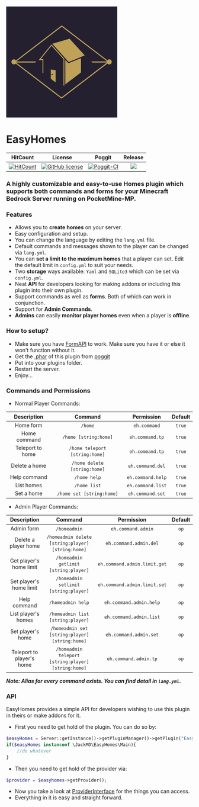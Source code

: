 ![EasyHomes Banner](https://github.com/AntiCores/EasyHomes/blob/master/meta/EasyHomes.png)
# EasyHomes

| HitCount | License | Poggit | Release |
|:--:|:--:|:--:|:--:|
|[![HitCount](http://hits.dwyl.io/AntiCores/EasyHomes.svg)](http://hits.dwyl.io/AntiCores/EasyHomes)|[![GitHub license](https://img.shields.io/github/license/AntiCores/EasyHomes.svg)](https://github.com/AntiCores/EasyHomes/blob/master/LICENSE)|[![Poggit-CI](https://poggit.pmmp.io/ci.shield/AntiCores/EasyHomes/EasyHomes)](https://poggit.pmmp.io/ci/AntiCores/EasyHomes/EasyHomes)|[![](https://poggit.pmmp.io/shield.state/EasyHomes)](https://poggit.pmmp.io/p/EasyHomes)|

### A highly customizable and easy-to-use Homes plugin which supports both commands and forms for your Minecraft Bedrock Server running on PocketMine-MP. 

### Features

- Allows you to **create homes** on your server.
- Easy configuration and setup.
- You can change the language by editing the `lang.yml` file.
- Default commands and messages shown to the player can be changed via `lang.yml`.
- You can **set a limit to the maximum homes** that a player can set. Edit the default limit in `config.yml` to suit your needs.
- Two **storage** ways available: `Yaml` and `SQLite3` which can be set via `config.yml`.
- Neat **API** for developers looking for making addons or including this plugin into their own plugin.
- Support commands as well as **forms**. Both of which can work in conjunction.
- Support for **Admin Commands**.
- **Admins** can easily **monitor player homes** even when a player is **offline**.

### How to setup?

- Make sure you have [FormAPI](https://poggit.pmmp.io/p/formapi) to work. Make sure you have it or else it won't function without it.
- Get the [.phar](https://poggit.pmmp.io/ci/AntiCores/EasyHomes/EasyHomes) of this plugin from [poggit](https://poggit.pmmp.io/ci/AntiCores/EasyHomes/EasyHomes)
- Put into your plugins folder.
- Restart the server.
- Enjoy...

### Commands and Permissions

- Normal Player Commands:

|Description|Command|Permission|Default|
|:--:|:--:|:--:|:--:|
|Home form|`/home`|`eh.command`|`true`|
|Home command|`/home [string:home]`|`eh.command.tp`|`true`|
|Teleport to home|`/home teleport [string:home]`|`eh.command.tp`|`true`|
|Delete a home|`/home delete [string:home]`|`eh.command.del`|`true`|
|Help command|`/home help`|`eh.command.help`|`true`|
|List homes|`/home list`|`eh.command.list`|`true`|
|Set a home|`/home set [string:home]`|`eh.command.set`|`true`|

- Admin Player Commands:

|Description|Command|Permission|Default|
|:--:|:--:|:--:|:--:|
|Admin form|`/homeadmin`|`eh.command.admin`|`op`|
|Delete a player home|`/homeadmin delete [string:player] [string:home]`|`eh.command.admin.del`|`op`|
|Get player's home limit|`/homeadmin getlimit [string:player]`|`eh.command.admin.limit.get`|`op`|
|Set player's home limit|`/homeadmin setlimit [string:player]`|`eh.command.admin.limit.set`|`op`|
|Help command|`/homeadmin help`|`eh.command.admin.help`|`op`|
|List player's homes|`/homeadmin list [string:player]`|`eh.command.admin.list`|`op`|
|Set player's home|`/homeadmin set [string:player] [string:home]`|`eh.command.admin.set`|`op`|
|Teleport to player's home|`/homeadmin teleport [string:player] [string:home]`|`eh.command.admin.tp`|`op`|

**_Note: Alias for every command exists. You can find detail in `lang.yml`._** 

### API

EasyHomes provides a simple API for developers wishing to use this plugin in theirs or make addons for it.<br />
- First you need to get hold of the plugin. You can do so by:<br />
```php
$easyHomes = Server::getInstance()->getPluginManager()->getPlugin("EasyHomes");
if($easyHomes instanceof \JackMD\EasyHomes\Main){
    //do whatever
}
```
- Then you need to get hold of the provider via:<br />
```php
$provider = $easyhomes->getProvider();
```
- Now you take a look at [ProviderInterface](https://github.com/AntiCores/EasyHomes/blob/master/src/JackMD/EasyHomes/provider/ProviderInterface.php) for the things you can access.
- Everything in it is easy and straight forward.
